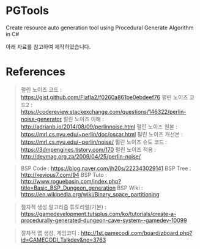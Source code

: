 # PGTools
Create resource auto generation tool using Procedural Generate Algorithm in C#

아래 자료를 참고하여 제작하였습니다.

# References
> 펄린 노이즈 코드 : https://gist.github.com/Flafla2/f0260a861be0ebdeef76
> 펄린 노이즈 코드2 : https://codereview.stackexchange.com/questions/146322/perlin-noise-generator
> 펄린 노이즈 이해 : http://adrianb.io/2014/08/09/perlinnoise.html
> 펄린 노이즈 원본 : https://mrl.cs.nyu.edu/~perlin/doc/oscar.html
> 펄린 노이즈 개선본 : https://mrl.cs.nyu.edu/~perlin/noise/
> 펄린 노이즈 슈도 코드 : https://3dmpengines.tistory.com/170
> 펄린 노이즈 적용 : http://devmag.org.za/2009/04/25/perlin-noise/

> BSP Code : https://blog.naver.com/jh20s/222343029141
> BSP Tree : http://xevious7.com/94
> BSP Tuto : http://www.roguebasin.com/index.php?title=Basic_BSP_Dungeon_generation
> BSP Wiki : https://en.wikipedia.org/wiki/Binary_space_partitioning

> 절차적 생성 알고리즘 튜토리얼(기본) : https://gamedevelopment.tutsplus.com/ko/tutorials/create-a-procedurally-generated-dungeon-cave-system--gamedev-10099

> 절차적 맵 생성, 게임코디 : http://1st.gamecodi.com/board/zboard.php?id=GAMECODI_Talkdev&no=3763